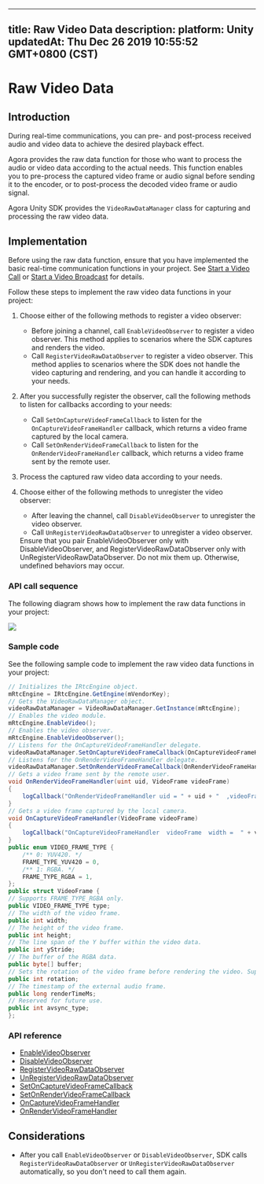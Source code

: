 
---
title: Raw Video Data
description: 
platform: Unity
updatedAt: Thu Dec 26 2019 10:55:52 GMT+0800 (CST)
---
# Raw Video Data
## Introduction

During real-time communications, you can pre- and post-process received audio and video data to achieve the desired playback effect.

Agora provides the raw data function for those who want to process the audio or video data according to the actual needs. This function enables you to pre-process the captured video frame or audio signal before sending it to the encoder, or to post-process the decoded video frame or audio signal.

Agora Unity SDK provides the `VideoRawDataManager` class for capturing and processing the raw video data.

## Implementation

Before using the raw data function, ensure that you have implemented the basic real-time communication functions in your project. See [Start a Video Call](https://docs.agora.io/en/Video/start_call_unity?platform=Unity) or [Start a Video Broadcast](https://docs.agora.io/en/Interactive%20Broadcast/start_live_unity?platform=Unity) for details.

Follow these steps to implement the raw video data functions in your project:

1. Choose either of the following methods to register a video observer:
   - Before joining a channel, call `EnableVideoObserver` to register a video observer. This method applies to scenarios where the SDK captures and renders the video.
   - Call `RegisterVideoRawDataObserver` to register a video observer. This method applies to scenarios where the SDK does not handle the video capturing and rendering, and you can handle it according to your needs.

2. After you successfully register the observer, call the following methods to listen for callbacks according to your needs:
   - Call `SetOnCaptureVideoFrameCallback` to listen for the `OnCaptureVideoFrameHandler` callback, which returns a video frame captured by the local camera.
   - Call `SetOnRenderVideoFrameCallback` to listen for the `OnRenderVideoFrameHandler` callback, which returns a video frame sent by the remote user.
3. Process the captured raw video data according to your needs. 
4. Choose either of the following methods to unregister the video observer:
   - After leaving the channel, call `DisableVideoObserver` to unregister the video observer.
   - Call `UnRegisterVideoRawDataObserver` to unregister a video observer.
   <div class="alert note">Ensure that you pair EnableVideoObserver only with DisableVideoObserver, and RegisterVideoRawDataObserver only with UnRegisterVideoRawDataObserver. Do not mix them up. Otherwise, undefined behaviors may occur.</div>

### API call sequence

The following diagram shows how to implement the raw data functions in your project:

![](https://web-cdn.agora.io/docs-files/1576228297748)

### Sample code

See the following sample code to implement the raw video data functions in your project:

```C#
// Initializes the IRtcEngine object.
mRtcEngine = IRtcEngine.GetEngine(mVendorKey);
// Gets the VideoRawDataManager object.
videoRawDataManager = VideoRawDataManager.GetInstance(mRtcEngine);
// Enables the video module.
mRtcEngine.EnableVideo();
// Enables the video observer.
mRtcEngine.EnableVideoObserver();
// Listens for the OnCaptureVideoFrameHandler delegate.
videoRawDataManager.SetOnCaptureVideoFrameCallback(OnCaptureVideoFrameHandler);
// Listens for the OnRenderVideoFrameHandler delegate.
videoRawDataManager.SetOnRenderVideoFrameCallback(OnRenderVideoFrameHandler);
// Gets a video frame sent by the remote user.
void OnRenderVideoFrameHandler(uint uid, VideoFrame videoFrame)
{
    logCallback("OnRenderVideoFrameHandler uid = " + uid + "  ,videoFrame = " + videoFrame.width + "  height = " + videoFrame.height);
}
// Gets a video frame captured by the local camera.
void OnCaptureVideoFrameHandler(VideoFrame videoFrame)
{
    logCallback("OnCaptureVideoFrameHandler  videoFrame  width =  " + videoFrame.width + " ,height = " + videoFrame.height);
}
public enum VIDEO_FRAME_TYPE {
    /** 0: YUV420. */
    FRAME_TYPE_YUV420 = 0, 
    /** 1: RGBA. */
    FRAME_TYPE_RGBA = 1,
};
public struct VideoFrame {
// Supports FRAME_TYPE_RGBA only.
public VIDEO_FRAME_TYPE type;
// The width of the video frame.
public int width; 
// The height of the video frame.
public int height; 
// The line span of the Y buffer within the video data.
public int yStride; 
// The buffer of the RGBA data.
public byte[] buffer; 
// Sets the rotation of the video frame before rendering the video. Supports 0, 90, 180, 270 degrees clockwise.
public int rotation;
// The timestamp of the external audio frame.
public long renderTimeMs;
// Reserved for future use.
public int avsync_type;
};
```


### API reference

- [EnableVideoObserver](https://docs.agora.io/en/Video/API%20Reference/unity/classagora__gaming__rtc_1_1_i_rtc_engine.html#ace979cd59611a0cc39e13f8ea33c0f7c)
- [DisableVideoObserver](https://docs.agora.io/en/Video/API%20Reference/unity/classagora__gaming__rtc_1_1_i_rtc_engine.html#ace613c4deed4548ee30a80a18a7007df)
- [RegisterVideoRawDataObserver](https://docs.agora.io/en/Video/API%20Reference/unity/classagora__gaming__rtc_1_1_video_raw_data_manager.html#ad2fddfb037739fdcb5cdd245caeb12f0)
- [UnRegisterVideoRawDataObserver](https://docs.agora.io/en/Video/API%20Reference/unity/classagora__gaming__rtc_1_1_video_raw_data_manager.html#ad485000862fc71f39889f826f1353ba3)
- [SetOnCaptureVideoFrameCallback](https://docs.agora.io/en/Video/API%20Reference/unity/classagora__gaming__rtc_1_1_video_raw_data_manager.html#a86b6c82c97dbe94f7a11839506a09109)
- [SetOnRenderVideoFrameCallback](https://docs.agora.io/en/Video/API%20Reference/unity/classagora__gaming__rtc_1_1_video_raw_data_manager.html#ad7516aa3de9f25b208fe2aa9baf56097)
- [OnCaptureVideoFrameHandler](https://docs.agora.io/en/Video/API%20Reference/unity/classagora__gaming__rtc_1_1_video_raw_data_manager.html#a7173eb3a85e986f50696732076c811b9)
- [OnRenderVideoFrameHandler](https://docs.agora.io/en/Video/API%20Reference/unity/classagora__gaming__rtc_1_1_video_raw_data_manager.html#a2ad89cb34bf7ca354ee71a35985bb5c7)

## Considerations

- After you call `EnableVideoObserver` or `DisableVideoObserver`, SDK calls `RegisterVideoRawDataObserver` or `UnRegisterVideoRawDataObserver` automatically, so you don't need to call them again.
